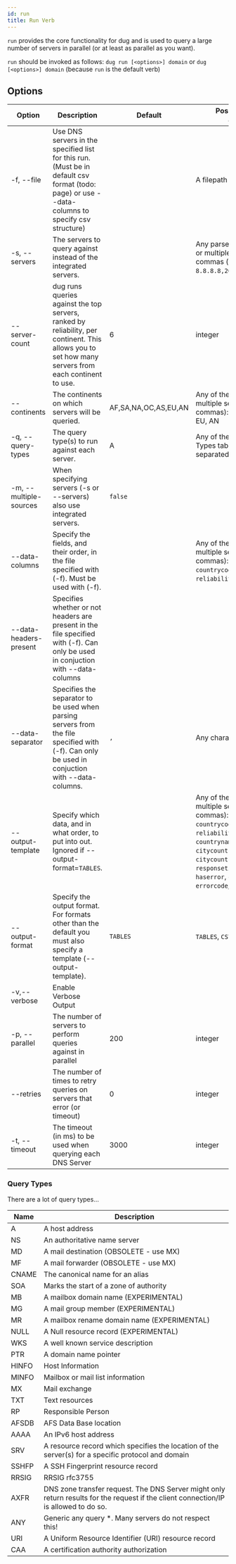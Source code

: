```yaml
---
id: run
title: Run Verb
---
```


`run` provides the core functionality for dug and is used to query a large number of servers in parallel (or at least as parallel as you want).

`run` should be invoked as follows: `dug run [<options>] domain` or `dug [<options>] domain` (because `run` is the default verb)

## Options

| Option                 | Description                                                                                                                                         | Default              | Possible Values (if applicable)                                                                                                                                                                                                                                                                   |
| ---------------------- | --------------------------------------------------------------------------------------------------------------------------------------------------- | -------------------- | ------------------------------------------------------------------------------------------------------------------------------------------------------------------------------------------------------------------------------------------------------------------------------------------------- |
| -f, --file             | Use DNS servers in the specified list for this run. (Must be in default csv format (todo: page) or use --data-columns to specify csv structure)     |                      | A filepath                                                                                                                                                                                                                                                                                        |
| -s, --servers          | The servers to query against instead of the integrated servers.                                                                                     |                      | Any parseable IP (like `8.8.8.8`), or multiple separated by commas (like `8.8.8.8,2001:4860:4860::8888`)                                                                                                                                                                                          |
| --server-count         | dug runs queries against the top servers, ranked by reliability, per continent. This allows you to set how many servers from each continent to use. | 6                    | integer                                                                                                                                                                                                                                                                                           |
| --continents           | The continents on which servers will be queried.                                                                                                    | AF,SA,NA,OC,AS,EU,AN | Any of the following (or multiple separated by commas): AF, SA, NA, OC, AS, EU, AN                                                                                                                                                                                                                |
| -q, --query-types      | The query type(s) to run against each server.                                                                                                       | A                    | Any of the items in the Query Types table below (or multiple separated by commas)                                                                                                                                                                                                                 |
| -m, --multiple-sources | When specifying servers (-s or --servers) also use integrated servers.                                                                              | `false`              |                                                                                                                                                                                                                                                                                                   |
| --data-columns         | Specify the fields, and their order, in the file specified with (-f). Must be used with (-f).                                                       |                      | Any of the following (or multiple separated by commas): `ipaddress`, `countrycode`, `city`, `dnssec`, `reliability`, `ignore`                                                                                                                                                                     |
| --data-headers-present | Specifies whether or not headers are present in the file specified with (-f). Can only be used in conjuction with --data-columns                    |                      |                                                                                                                                                                                                                                                                                                   |
| --data-separator       | Specifies the separator to be used when parsing servers from the file specified with (-f). Can only be used in conjuction with --data-columns.      | `,`                  | Any character                                                                                                                                                                                                                                                                                     |
| --output-template      | Specify which data, and in what order, to put into out. Ignored if --output-format=`TABLES`.                                                        |                      | Any of the following (or multiple separated by commas): `ipaddress`, `countrycode`, `city`, `dnssec`, `reliability`, `continentcode`, `countryname`, `countryflag`, `citycountryname`, `citycountrycontinentname`, `responsetime`, `recordtype`, `haserror`, `errormessage`, `errorcode`, `value` |
| --output-format        | Specify the output format. For formats other than the default you must also specify a template (--output-template).                                 | `TABLES`             | `TABLES`, `CSV`, `JSON`                                                                                                                                                                                                                                                                           |
| -v,--verbose           | Enable Verbose Output                                                                                                                               |                      |                                                                                                                                                                                                                                                                                                   |
| -p, --parallel         | The number of servers to perform queries against in parallel                                                                                        | 200                  | integer                                                                                                                                                                                                                                                                                           |
| --retries              | The number of times to retry queries on servers that error (or timeout)                                                                             | 0                    | integer                                                                                                                                                                                                                                                                                           |
| -t, --timeout          | The timeout (in ms) to be used when querying each DNS Server                                                                                        | 3000                 | integer                                                                                                                                                                                                                                                                                           |

### Query Types

There are a lot of query types...

| Name  | Description                                                                                                                          |
| ----- | ------------------------------------------------------------------------------------------------------------------------------------ |
| A     | A host address                                                                                                                       |
| NS    | An authoritative name server                                                                                                         |
| MD    | A mail destination (OBSOLETE - use MX)                                                                                               |
| MF    | A mail forwarder (OBSOLETE - use MX)                                                                                                 |
| CNAME | The canonical name for an alias                                                                                                      |
| SOA   | Marks the start of a zone of authority                                                                                               |
| MB    | A mailbox domain name (EXPERIMENTAL)                                                                                                 |
| MG    | A mail group member (EXPERIMENTAL)                                                                                                   |
| MR    | A mailbox rename domain name (EXPERIMENTAL)                                                                                          |
| NULL  | A Null resource record (EXPERIMENTAL)                                                                                                |
| WKS   | A well known service description                                                                                                     |
| PTR   | A domain name pointer                                                                                                                |
| HINFO | Host Information                                                                                                                     |
| MINFO | Mailbox or mail list information                                                                                                     |
| MX    | Mail exchange                                                                                                                        |
| TXT   | Text resources                                                                                                                       |
| RP    | Responsible Person                                                                                                                   |
| AFSDB | AFS Data Base location                                                                                                               |
| AAAA  | An IPv6 host address                                                                                                                 |
| SRV   | A resource record which specifies the location of the server(s) for a specific protocol and domain                                   |
| SSHFP | A SSH Fingerprint resource record                                                                                                    |
| RRSIG | RRSIG rfc3755                                                                                                                        |
| AXFR  | DNS zone transfer request. The DNS Server might only return results for the request if the client connection/IP is allowed to do so. |
| ANY   | Generic any query *. Many servers do not respect this!                                                                               |
| URI   | A Uniform Resource Identifier (URI) resource record                                                                                  |
| CAA   | A certification authority authorization                                                                                              |